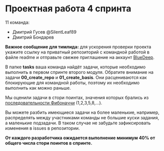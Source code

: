 # Проектная работа 4 спринта

11 команда:
  - Дмитрий Гусев @SilentLeaf89
  - Дмитрий Бондарев 

**Важное сообщение для тимлида:** для ускорения проверки проекта укажите ссылку на приватный репозиторий с командной работой в файле readme и отправьте свежее приглашение на аккаунт [BlueDeep](https://github.com/BigDeepBlue).

В папке **tasks** ваша команда найдёт задачи, которые необходимо выполнить в первом спринте второго модуля.  Обратите внимание на задачи **00_create_repo** и **01_create_basis**. Они расцениваются как блокирующие для командной работы, поэтому их необходимо выполнить как можно раньше.

Мы оценили задачи в стори поинтах, значения которых брались из [последовательности Фибоначчи](https://ru.wikipedia.org/wiki/Числа_Фибоначчи) (1,2,3,5,8,…).

Вы можете разбить имеющиеся задачи на более маленькие, например, распределять между участниками команды не большие куски задания, а маленькие подзадачи. В таком случае не забудьте зафиксировать изменения в issues в репозитории.

**От каждого разработчика ожидается выполнение минимум 40% от общего числа стори поинтов в спринте.**
